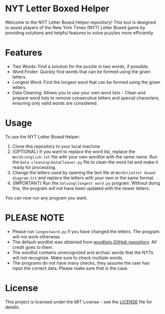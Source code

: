 # **NYT Letter Boxed Helper**

Welcome to the NYT Letter Boxed Helper repository! This tool is designed to assist players of the New York Times (NYT) Letter Boxed game by providing solutions and helpful features to solve puzzles more efficiently.

# **Features**
- Two Words: Find a solution for the puzzle in two words, if possible.
- Word Finder: Quickly find words that can be formed using the given letters.
- Longest Word: Find the longest word that can be formed using the given letters.
- Data Cleaning: Allows you to use your own word lists - Clean and prepare word lists to remove consecutive letters and special characters, ensuring only valid words are considered.

# **Usage**
To use the NYT Letter Boxed Helper:

1. Clone this repository to your local machine.
2. {OPTIONAL} If you want to replace the word list, replace the `Words\english.txt` file with your own wordlist with the same name. 
Run the `Data cleaning\DataCleaner.py` file to clean the word list and make it ready for processing.
3. Change the letters used by opening the text file at `Words\letter boxed diagram.txt` and replace the letters with your own in the same format.
4. {IMPORTANT} Run the `Solving\longest word.py` program. Without doing this, the program will not have been updated with the newer letters.

You can now run any program you want.

# **PLEASE NOTE**

- Please run `longestword.py` if you have changed the letters. The program will not work otherwise.
- The default wordlist was obtained from [wordlists GitHub repository](https://github.com/xajkep/wordlists/tree/master). All credit goes to them.
- The wordlist contains unrecognized and archaic words that the NYTs will not recognize. Make sure to check multiple words.
- The programs do not have many checks, they assume the user has input the correct data. Please make sure that is the case. 

# **License**
This project is licensed under the MIT License - see the [LICENSE](LICENSE) file for details.
